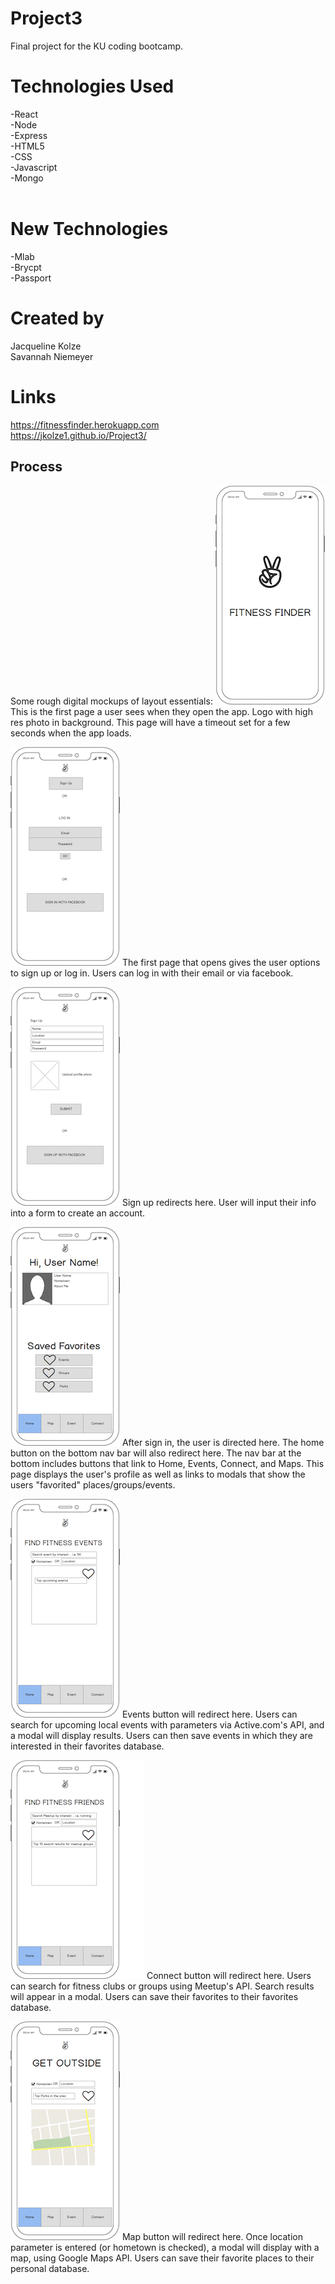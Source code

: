 # Project3
Final project for the KU coding bootcamp. 

# Technologies Used <br>
-React <br>
-Node <br>
-Express <br>
-HTML5 <br>
-CSS <br>
-Javascript <br>
-Mongo <br><br>

# New Technologies
-Mlab <br>
-Brycpt<br>
-Passport<br>

# Created by
Jacqueline Kolze <br>
Savannah Niemeyer

# Links
https://fitnessfinder.herokuapp.com <br>
https://jkolze1.github.io/Project3/

## Process
Some rough digital mockups of layout essentials:
![Splash Page](/public/assets/images/mockups/SplashPage.png "Splash Page")
This is the first page a user sees when they open the app. Logo with high res photo in background. This page will have a timeout set for a few seconds when the app loads. 

![Sign Up or Sign In](/public/assets/images/mockups/SignUpSignIn.png "Sign Up or Sign In")
The first page that opens gives the user options to sign up or log in. Users can log in with their email or via facebook.

![Sign Up](/public/assets/images/mockups/SignUpPage.png "Sign Up")
Sign up redirects here. User will input their info into a form to create an account. 

![Home](/public/assets/images/mockups/Userhome.png "User Home")
After sign in, the user is directed here. The home button on the bottom nav bar will also redirect here. The nav bar at the bottom includes buttons that link to Home, Events, Connect, and Maps. This page displays the user's profile as well as links to modals that show the users "favorited" places/groups/events. 

![Find Events](/public/assets/images/mockups/FindEvents.png "Find Events")
Events button will redirect here. Users can search for upcoming local events with parameters via Active.com's API, and a modal will display results. Users can then save events in which they are interested in their favorites database.

![Connect](/public/assets/images/mockups/Connect.png "Connect")
Connect button will redirect here. Users can search for fitness clubs or groups using Meetup's API. Search results will appear in a modal. Users can save their favorites to their favorites database. 

![Maps of Local Parks](/public/assets/images/mockups/Maps.png "Maps")
Map button will redirect here. Once location parameter is entered (or hometown is checked), a modal will display with a map, using Google Maps API. Users can save their favorite places to their personal database. 